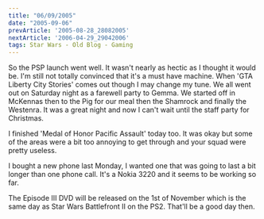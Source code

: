 ```yaml
---
title: "06/09/2005"
date: "2005-09-06"
prevArticle: '2005-08-28_28082005'
nextArticle: '2006-04-29_29042006'
tags: Star Wars - Old Blog - Gaming
---
```

So the PSP launch went well. It wasn't nearly as hectic as I thought it would be. I'm still not totally convinced that it's a must have machine. When 'GTA Liberty City Stories' comes out though I may change my tune. We all went out on Saturday night as a farewell party to Gemma. We started off in McKennas then to the Pig for our meal then the Shamrock and finally the Westenra. It was a great night and now I can't wait until the staff party for Christmas.

I finished 'Medal of Honor Pacific Assault' today too. It was okay but some of the areas were a bit too annoying to get through and your squad were pretty useless.

I bought a new phone last Monday, I wanted one that was going to last a bit longer than one phone call. It's a Nokia 3220 and it seems to be working so far.

The Episode III DVD will be released on the 1st of November which is the same day as Star Wars Battlefront II on the PS2. That'll be a good day then.